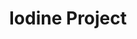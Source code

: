---
title: Iodine Project
layout: item.html
item: 'Отливы'
subcategory: 'Доборные элементы'
subcategory_link: /dobornye-elementy
---